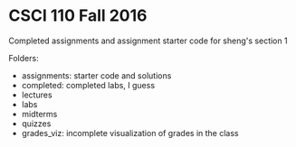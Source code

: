 CSCI 110 Fall 2016
==================

Completed assignments and assignment starter code for sheng's section 1

Folders:
- assignments: starter code and solutions
- completed: completed labs, I guess
- lectures
- labs
- midterms
- quizzes
- grades_viz: incomplete visualization of grades in the class
